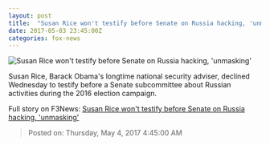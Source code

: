 ```yaml
---
layout: post
title:  "Susan Rice won't testify before Senate on Russia hacking, 'unmasking'"
date: 2017-05-03 23:45:00Z
categories: fox-news
---
```


![Susan Rice won't testify before Senate on Russia hacking, 'unmasking'](http://a57.foxnews.com/images.foxnews.com/content/fox-news/politics/2017/05/03/susan-rice-wont-testify-before-senate-on-russia-hacking-unmasking/_jcr_content/par/featured-media/media-0.img.jpg/0/0/1493849909544.jpg?ve=1)

Susan Rice, Barack Obama's longtime national security adviser, declined Wednesday to testify before a Senate subcommittee about Russian activities during the 2016 election campaign.


Full story on F3News: [Susan Rice won't testify before Senate on Russia hacking, 'unmasking'](http://www.f3nws.com/n/WNRHjD)

> Posted on: Thursday, May 4, 2017 4:45:00 AM
